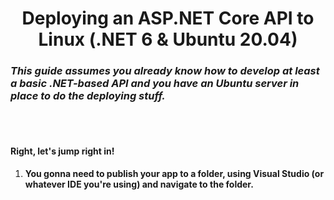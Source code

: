 <div align="center">

# Deploying an ASP.NET Core API to Linux (.NET 6 & Ubuntu 20.04)
</div>

### *This guide assumes you already know how to develop at least a basic .NET-based API and you have an Ubuntu server in place to do the deploying stuff.*

<br/>
<br/>

#### **Right, let's jump right in!**

1. **You gonna need to publish your app to a folder, using Visual Studio (or whatever IDE you're using) and navigate to the folder.**

